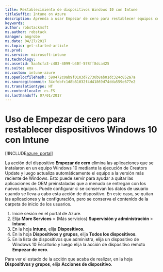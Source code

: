 ```yaml
---
title: Restablecimiento de dispositivos Windows 10 con Intune
titleSuffix: Intune on Azure
description: Aprenda a usar Empezar de cero para restablecer equipos con Windows 10 que ejecutan Intune.
keywords: 
author: robstackmsft
ms.author: robstack
manager: angrobe
ms.date: 04/27/2017
ms.topic: get-started-article
ms.prod: 
ms.service: microsoft-intune
ms.technology: 
ms.assetid: 5aa5cfa3-c483-4099-b40f-578ff8dca425
ms.suite: ems
ms.custom: intune-azure
ms.openlocfilehash: 590472c0ab9f0103d72730b8ab01dc324c852a7a
ms.sourcegitcommit: 34cfebfc1d8b81032f4d41869d74dda559e677e2
ms.translationtype: HT
ms.contentlocale: es-ES
ms.lasthandoff: 07/01/2017
---
```

# <a name="use-fresh-start-to-reset-windows-10-devices-with-intune"></a>Uso de Empezar de cero para restablecer dispositivos Windows 10 con Intune


[!INCLUDE[azure_portal](./includes/azure_portal.md)]

La acción del dispositivo **Empezar de cero** elimina las aplicaciones que se instalaron en un equipo Windows 10 mediante la ejecución de Creators Update y luego actualiza automáticamente el equipo a la versión más reciente de Windows.
Esto puede servir para ayudar a quitar las aplicaciones de OEM preinstaladas que a menudo se entregan con los nuevos equipos. Puede configurar si se conservan los datos de usuario cuando se lleva a cabo esta acción de dispositivo. En este caso, se quitan las aplicaciones y la configuración, pero se conserva el contenido de la carpeta de inicio de los usuarios.

1. Inicie sesión en el portal de Azure.
2. Elija **More Services** >  (Más servicios) **Supervisión y administración** > **Intune**.
3. En la hoja **Intune**, elija **Dispositivos**.
4. En la hoja **Dispositivos y grupos**, elija **Todos los dispositivos**.
5. En la lista de dispositivos que administra, elija un dispositivo de Windows 10 Escritorio y luego elija la acción de dispositivo remoto **Empezar de cero**.

Para ver el estado de la acción que acaba de realizar, en la hoja **Dispositivos y grupos**, elija **Acciones de dispositivo**.

